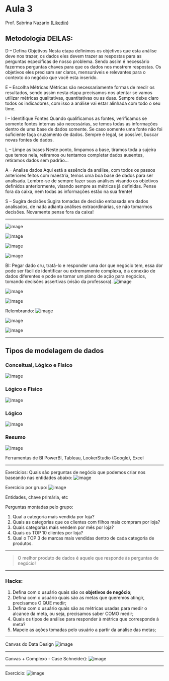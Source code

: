 # Aula 3

Prof. Sabrina Nazario ([Likedin](https://www.linkedin.com/in/sabrina-nazario-7138a822/))

## Metodologia DEILAS:

D – Defina Objetivos
Nesta etapa definimos os objetivos que esta análise deve nos trazer, os dados eles devem trazer as respostas para as perguntas especificas de nosso problema. Sendo assim é necessário fazermos perguntas chaves para que os dados nos mostrem respostas.
Os objetivos eles precisam ser claros, mensuráveis e relevantes para o contexto do negócio que você esta inserido.

E – Escolha Métricas
Métricas são necessariamente formas de medir os resultados, sendo assim nesta etapa precisamos nos atentar se vamos utilizar métricas qualitativas, quantitativas ou as duas.
Sempre deixe claro todos os indicadores, com isso a análise vai estar alinhada com todo o seu time.

I – Identifique Fontes
Quando qualificamos as fontes, verificamos se somente fontes internas são necessárias, se temos todas as informações dentro de uma base de dados somente. Se caso somente uma fonte não foi suficiente faça cruzamento de dados.
Sempre é legal, se possível, buscar novas fontes de dados.

L – Limpe as bases
Neste ponto, limpamos a base, tiramos toda a sujeira que temos nela, retiramos ou tentamos completar dados ausentes, retiramos dados sem padrão...

A – Analise dados
Aqui está a essência da análise, com todos os passos anteriores feitos com maestria, temos uma boa base de dados para ser analisada. Lembre-se de sempre fazer suas análises visando os objetivos definidos anteriormente, visando sempre as métricas já definidas. Pense fora da caixa, nem todas as informações estão na sua frente!

S – Sugira decisões
Sugira tomadas de decisão embasada em dados analisados, de nada adianta análises extraordinárias, se não tomarmos decisões. Novamente pense fora da caixa!

____________________

![image](https://github.com/gvms23/pos-graduacao-bi-analytics/assets/24459642/0c7c82d4-4322-4989-b33a-9d6a951c7048)

![image](https://github.com/gvms23/pos-graduacao-bi-analytics/assets/24459642/21df2b81-1eaf-44e7-b1fb-29646f3c17fc)

![image](https://github.com/gvms23/pos-graduacao-bi-analytics/assets/24459642/a819a211-4da1-4f33-a32e-073a1de49837)

![image](https://github.com/gvms23/pos-graduacao-bi-analytics/assets/24459642/97d82ad1-a96e-45cf-9442-9c04c5aa53d3)

BI: Pegar dado cru, tratá-lo e responder uma dor que negócio tem, essa dor pode ser fácil de identificar ou extremamente complexa, é a conexão de dados diferentes e pode se tornar um plano de ação para negócios, tomando decisões assertivas (visão da professora).
![image](https://github.com/gvms23/pos-graduacao-bi-analytics/assets/24459642/657e76d2-e475-4815-92e1-92aa7d389a7a)

![image](https://github.com/gvms23/pos-graduacao-bi-analytics/assets/24459642/7f8afc1e-3eb9-4698-b0af-aa8387dc9306)

![image](https://github.com/gvms23/pos-graduacao-bi-analytics/assets/24459642/4b2c3479-cc8a-4f24-963d-49c1a795ffef)

Relembrando:
![image](https://github.com/gvms23/pos-graduacao-bi-analytics/assets/24459642/bfee3395-4c9b-43ed-9db5-1061a6b37414)

![image](https://github.com/gvms23/pos-graduacao-bi-analytics/assets/24459642/632655ca-a7f8-4d3d-9419-65b830620976)

![image](https://github.com/gvms23/pos-graduacao-bi-analytics/assets/24459642/df279bfd-7f8e-46b0-933f-ce788cdda122)


________________________

## Tipos de modelagem de dados

### Conceitual, Lógico e Físico
![image](https://github.com/gvms23/pos-graduacao-bi-analytics/assets/24459642/6cbfe530-d80f-416a-86e4-394ad0280aad)

### Lógico e Físico
![image](https://github.com/gvms23/pos-graduacao-bi-analytics/assets/24459642/c6c80621-7ac2-4b03-a3a7-ad3fb915742c)

### Lógico
![image](https://github.com/gvms23/pos-graduacao-bi-analytics/assets/24459642/069bf62b-80d1-4f63-811b-6db6bf7b3f33)

### Resumo
![image](https://github.com/gvms23/pos-graduacao-bi-analytics/assets/24459642/b636ea15-13a0-46a4-bc29-864ad76dd588)


Ferramentas de BI
PowerBI, Tableau, LookerStudio (Google), Excel


________________________

Exercícios:
Quais são perguntas de negócio que podemos criar nos baseando nas entidades abaixo:
![image](https://github.com/gvms23/pos-graduacao-bi-analytics/assets/24459642/5eab3cb5-10d8-42af-847c-f013649176de)


Exercício por grupo:
![image](https://github.com/gvms23/pos-graduacao-bi-analytics/assets/24459642/46b4101d-cc66-4278-80ca-1ae1636add6f)

Entidades, chave primária, etc

Perguntas montadas pelo grupo:
1. Qual a categoria mais vendida por loja?
2. Quais as categorias que os clientes com filhos mais compram por loja?
3. Quais categorias mais vendem por mês por loja?
4. Quais os TOP 10 clientes por loja?
5. Qual o TOP 3 de marcas mais vendidas dentro de cada categoria de produtos.


________________________________

>O melhor produto de dados é aquele que responde às perguntas de negócio!

________________________________


### Hacks:
1. Defina com o usuário quais são os **objetivos de negócio**;
2. Defina com o usuário quais são as metas que queremos atingir, precisamos O QUE medir;
3. Defina com o usuário quais são as métricas usadas para medir o alcance da meta, ou seja, precisamos saber COMO medir;
4. Quais os tipos de análise para responder à métrica que corresponde à meta?
5. Mapeie as ações tomadas pelo usuário a partir da análise das metas;

_______________________________
Canvas do Data Design
![image](https://github.com/gvms23/pos-graduacao-bi-analytics/assets/24459642/9ac8e03f-0ce3-47a2-9e03-87b42806ce7a)

______________________________

Canvas + Complexo - Case Schneider):
![image](https://github.com/gvms23/pos-graduacao-bi-analytics/assets/24459642/30a133d8-f05d-44be-a139-fa1195e1ce47)

______________________________
Exercício:
![image](https://github.com/gvms23/pos-graduacao-bi-analytics/assets/24459642/c7e12acc-4989-4883-9581-bf5a0801a18e)
